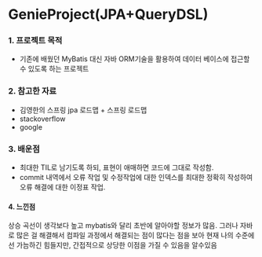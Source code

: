 # GenieProject(JPA+QueryDSL)



### 1. 프로젝트 목적 

 -  기존에 배웠던 MyBatis 대신 자바 ORM기술을 활용하여 
     데이터 베이스에 접근할 수 있도록 하는 프로젝트

### 2.  참고한 자료

 - 김영한의 스프링 jpa 로드맵 + 스프링 로드맵
 - stackoverflow
 - google
 
### 3. 배운점

 - 최대한 TIL로 남기도록 하되, 표현이 애매하면 코드에 그대로 작성함.
 - commit 내역에서 오류 작업 및 수정작업에 대한 인덱스를 최대한 정확히 작성하여
   오류 해결에 대한 이정표 작업.

####  4. 느낀점
 상승 곡선이 생각보다 높고 mybatis와 달리 초반에 알아야할 정보가 많음.
 그러나 자바로 많은 걸 해결해서 컴파일 과정에서 해결되는 점이 많다는 점을 보아 
 현재 나의 수준에선 가늠하긴 힘들지만, 간접적으로 상당한 이점을  가질 수 있음을 알수있음 